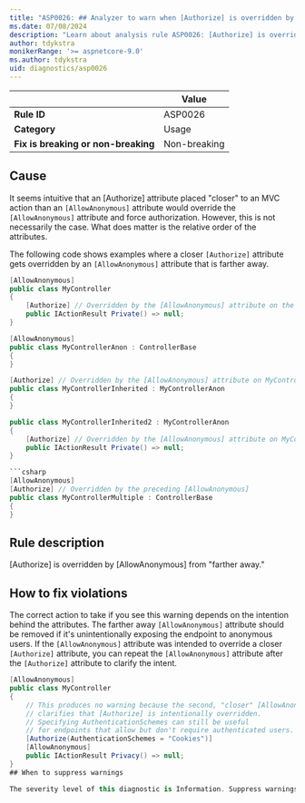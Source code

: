 ```yaml
---
title: "ASP0026: ## Analyzer to warn when [Authorize] is overridden by [AllowAnonymous] from "farther away" 
ms.date: 07/08/2024
description: "Learn about analysis rule ASP0026: [Authorize] is overridden by [AllowAnonymous] from "farther away"
author: tdykstra
monikerRange: '>= aspnetcore-9.0'
ms.author: tdykstra
uid: diagnostics/asp0026
---
```


| | Value |
|-|-|
| **Rule ID** |ASP0026|
| **Category** |Usage|
| **Fix is breaking or non-breaking** |Non-breaking|

## Cause

It seems intuitive that an [Authorize] attribute placed "closer" to an MVC action than an `[AllowAnonymous]` attribute would override the `[AllowAnonymous]` attribute and force authorization. However, this is not necessarily the case. What does matter is the relative order of the attributes.

The following code shows examples where a closer `[Authorize]` attribute gets overridden by an `[AllowAnonymous]` attribute that is farther away.

```csharp
[AllowAnonymous]
public class MyController
{
    [Authorize] // Overridden by the [AllowAnonymous] attribute on the class
    public IActionResult Private() => null;
}
```

```csharp
[AllowAnonymous]
public class MyControllerAnon : ControllerBase
{
}

[Authorize] // Overridden by the [AllowAnonymous] attribute on MyControllerAnon
public class MyControllerInherited : MyControllerAnon
{
}

public class MyControllerInherited2 : MyControllerAnon
{
    [Authorize] // Overridden by the [AllowAnonymous] attribute on MyControllerAnon
    public IActionResult Private() => null;
}

```csharp
[AllowAnonymous]
[Authorize] // Overridden by the preceding [AllowAnonymous]
public class MyControllerMultiple : ControllerBase
{
}
```

## Rule description

[Authorize] is overridden by [AllowAnonymous] from "farther away."

## How to fix violations

The correct action to take if you see this warning depends on the intention behind the attributes. The farther away `[AllowAnonymous]` attribute should be removed if it's unintentionally exposing the endpoint to anonymous users. If the `[AllowAnonymous]` attribute was intended to override a closer `[Authorize]` attribute, you can repeat the `[AllowAnonymous]` attribute after the `[Authorize]` attribute to clarify the intent.

```csharp
[AllowAnonymous]
public class MyController
{
    // This produces no warning because the second, "closer" [AllowAnonymous]
    // clarifies that [Authorize] is intentionally overridden.
    // Specifying AuthenticationSchemes can still be useful
    // for endpoints that allow but don't require authenticated users.
    [Authorize(AuthenticationSchemes = "Cookies")]
    [AllowAnonymous]
    public IActionResult Privacy() => null;
}
## When to suppress warnings

The severity level of this diagnostic is Information. Suppress warnings if your intention is to override the `[Authorize]` attribute.
